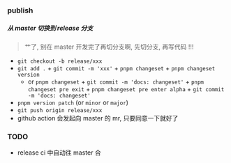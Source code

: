 ### publish

##### 从 master 切换到 release 分支

> 艹了, 别在 master 开发完了再切分支啊, 先切分支, 再写代码 !!!

- `git checkout -b release/xxx`
- `git add .` + `git commit -m 'xxx'` + `pnpm changeset` + `pnpm changeset version`
   - or `pnpm changeset` + `git commit -m 'docs: changeset'` + `pnpm changeset pre exit` + `pnpm changeset pre enter alpha` + `git commit -m 'docs: changeset'`
- `pnpm version patch` (or `minor` or `major`)
- `git push origin release/xxx`
- github action 会发起向 master 的 mr, 只要同意一下就好了

### TODO

- release ci 中自动往 master 合
